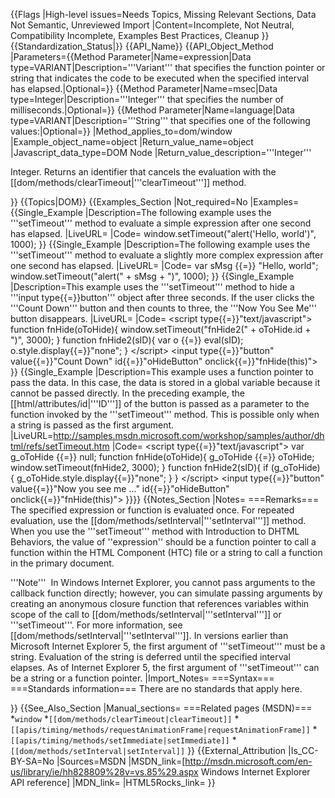 {{Flags
|High-level issues=Needs Topics, Missing Relevant Sections, Data Not Semantic, Unreviewed Import
|Content=Incomplete, Not Neutral, Compatibility Incomplete, Examples Best Practices, Cleanup
}}
{{Standardization_Status|}}
{{API_Name}}
{{API_Object_Method
|Parameters={{Method Parameter|Name=expression|Data type=VARIANT|Description='''Variant''' that specifies the function pointer or string that indicates the code to be executed when the specified interval has elapsed.|Optional=}}
{{Method Parameter|Name=msec|Data type=Integer|Description='''Integer''' that specifies the number of milliseconds.|Optional=}}
{{Method Parameter|Name=language|Data type=VARIANT|Description='''String''' that specifies one of the following values:|Optional=}}
|Method_applies_to=dom/window
|Example_object_name=object
|Return_value_name=object
|Javascript_data_type=DOM Node
|Return_value_description='''Integer'''

Integer. Returns an identifier that cancels the evaluation with the [[dom/methods/clearTimeout|'''clearTimeout''']] method.


}}
{{Topics|DOM}}
{{Examples_Section
|Not_required=No
|Examples={{Single_Example
|Description=The following example uses the '''setTimeout''' method to evaluate a simple expression after one second has elapsed.
|LiveURL=
|Code=
window.setTimeout("alert('Hello, world')", 1000);
}}
{{Single_Example
|Description=The following example uses the '''setTimeout''' method to evaluate a slightly more complex expression after one second has elapsed.
|LiveURL=
|Code=
var sMsg {{=}} "Hello, world";
window.setTimeout("alert(" + sMsg + ")", 1000);
}}
{{Single_Example
|Description=This example uses the '''setTimeout''' method to hide a '''input type{{=}}button''' object after three seconds. If the user clicks the '''Count Down''' button and then counts to three, the '''Now You See Me''' button disappears.
|LiveURL=
|Code=
&lt;script type{{=}}"text/javascript"&gt;
function fnHide(oToHide){
   window.setTimeout("fnHide2(" + oToHide.id + ")", 3000);
}
function fnHide2(sID){
   var o {{=}} eval(sID);
   o.style.display{{=}}"none";
}
&lt;/script&gt;
&lt;input type{{=}}"button" value{{=}}"Count Down" 
    id{{=}}"oHideButton" onclick{{=}}"fnHide(this)"&gt;
}}
{{Single_Example
|Description=This example uses a function pointer to pass the data. In this case, the data is stored in a global variable because it cannot be passed directly. In the preceding example, the [[html/attributes/id|'''ID''']] of the button is passed as a parameter to the function invoked by the '''setTimeout''' method. This is possible only when a string is passed as the first argument.
|LiveURL=http://samples.msdn.microsoft.com/workshop/samples/author/dhtml/refs/setTimeout.htm
|Code=
&lt;script type{{=}}"text/javascript"&gt;
var g_oToHide {{=}} null;
function fnHide(oToHide){
    g_oToHide {{=}} oToHide;
    window.setTimeout(fnHide2, 3000);
}
function fnHide2(sID){
    if (g_oToHide) {
       g_oToHide.style.display{{=}}"none";
    }
}
&lt;/script&gt;
&lt;input type{{=}}"button" value{{=}}"Now you see me ..." 
    id{{=}}"oHideButton" onclick{{=}}"fnHide(this)"&gt;
}}}}
{{Notes_Section
|Notes=
===Remarks===
The specified expression or function is evaluated once. For repeated evaluation, use the [[dom/methods/setInterval|'''setInterval''']] method.
When you use the '''setTimeout''' method with Introduction to DHTML Behaviors, the value of ''expression'' should be a function pointer to call a function within the HTML Component (HTC) file or a string to call a function in the primary document.

'''Note'''  In Windows Internet Explorer, you cannot pass arguments to the callback function directly; however, you can simulate passing arguments by creating an anonymous closure function that references variables within scope of the call to [[dom/methods/setInterval|'''setInterval''']] or '''setTimeout'''. For more information, see [[dom/methods/setInterval|'''setInterval''']].
In versions earlier than Microsoft Internet Explorer 5, the first argument of '''setTimeout''' must be a string. Evaluation of the string is deferred until the specified interval elapses.
As of Internet Explorer 5, the first argument of '''setTimeout''' can be a string or a function pointer.
|Import_Notes=
===Syntax===
===Standards information===
There are no standards that apply here.

}}
{{See_Also_Section
|Manual_sections=
===Related pages (MSDN)===
*<code>window</code>
*<code>[[dom/methods/clearTimeout|clearTimeout]]</code>
*<code>[[apis/timing/methods/requestAnimationFrame|requestAnimationFrame]]</code>
*<code>[[apis/timing/methods/setImmediate|setImmediate]]</code>
*<code>[[dom/methods/setInterval|setInterval]]</code>
}}
{{External_Attribution
|Is_CC-BY-SA=No
|Sources=MSDN
|MSDN_link=[http://msdn.microsoft.com/en-us/library/ie/hh828809%28v=vs.85%29.aspx Windows Internet Explorer API reference]
|MDN_link=
|HTML5Rocks_link=
}}